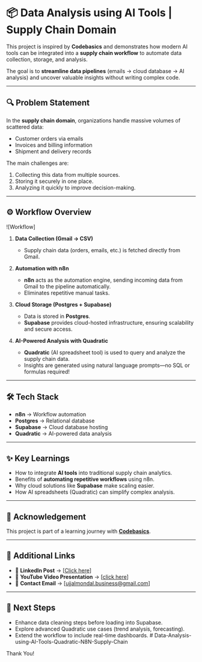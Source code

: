 # 📦 Data Analysis using AI Tools | Supply Chain Domain  

This project is inspired by **Codebasics** and demonstrates how modern AI tools can be integrated into a **supply chain workflow** to automate data collection, storage, and analysis.  

The goal is to **streamline data pipelines** (emails → cloud database → AI analysis) and uncover valuable insights without writing complex code.  

---

## 🔍 Problem Statement  
In the **supply chain domain**, organizations handle massive volumes of scattered data:  
- Customer orders via emails  
- Invoices and billing information  
- Shipment and delivery records  

The main challenges are:  
1. Collecting this data from multiple sources.  
2. Storing it securely in one place.  
3. Analyzing it quickly to improve decision-making.  

---

## ⚙️ Workflow Overview  

![Workflow] <!-- Replace with actual path of your image -->  

1. **Data Collection (Gmail → CSV)**  
   - Supply chain data (orders, emails, etc.) is fetched directly from Gmail.  

2. **Automation with n8n**  
   - **n8n** acts as the automation engine, sending incoming data from Gmail to the pipeline automatically.  
   - Eliminates repetitive manual tasks.  

3. **Cloud Storage (Postgres + Supabase)**  
   - Data is stored in **Postgres**.  
   - **Supabase** provides cloud-hosted infrastructure, ensuring scalability and secure access.  

4. **AI-Powered Analysis with Quadratic**  
   - **Quadratic** (AI spreadsheet tool) is used to query and analyze the supply chain data.  
   - Insights are generated using natural language prompts—no SQL or formulas required!  

---

## 🛠️ Tech Stack  
- **n8n** → Workflow automation  
- **Postgres** → Relational database  
- **Supabase** → Cloud database hosting  
- **Quadratic** → AI-powered data analysis  

---

## ✨ Key Learnings  
- How to integrate **AI tools** into traditional supply chain analytics.  
- Benefits of **automating repetitive workflows** using n8n.  
- Why cloud solutions like **Supabase** make scaling easier.  
- How AI spreadsheets (Quadratic) can simplify complex analysis.  

---

## 🙌 Acknowledgement  
This project is part of a learning journey with **[Codebasics](https://codebasics.io/)**.  

---

## 🔗 Additional Links  

- 📄 **LinkedIn Post** → [[Click here](https://www.linkedin.com/posts/ujjalmondal_dataanalytics-ai-supplychain-activity-7370066499123916800-zhZV?utm_source=share&utm_medium=member_desktop&rcm=ACoAADdvak8B0Zwmdf3JbEXWL7tzIaAem94O4pQ)]  
- 🎥 **YouTube Video Presentation** → [[click here](https://www.youtube.com/watch?v=335_8gUfu8U)]  
- 📧 **Contact Email** → [ujjalmondal.business@gmail.com]  

---

## 📌 Next Steps  
- Enhance data cleaning steps before loading into Supabase.  
- Explore advanced Quadratic use cases (trend analysis, forecasting).  
- Extend the workflow to include real-time dashboards. # Data-Analysis-using-AI-Tools-Quadratic-N8N-Supply-Chain


Thank You!
